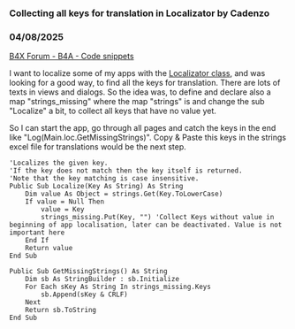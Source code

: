 ### Collecting all keys for translation in Localizator by Cadenzo
### 04/08/2025
[B4X Forum - B4A - Code snippets](https://www.b4x.com/android/forum/threads/166512/)

I want to localize some of my apps with the [Localizator class](https://www.b4x.com/android/forum/threads/b4x-localizator-localize-your-b4x-applications.68751/), and was looking for a good way, to find all the keys for translation. There are lots of texts in views and dialogs. So the idea was, to define and declare also a map "strings\_missing" where the map "strings" is and change the sub "Localize" a bit, to collect all keys that have no value yet.  
  
So I can start the app, go through all pages and catch the keys in the end like "Log(Main.loc.GetMissingStrings)". Copy & Paste this keys in the strings excel file for translations would be the next step.  
  

```B4X
'Localizes the given key.  
'If the key does not match then the key itself is returned.  
'Note that the key matching is case insensitive.  
Public Sub Localize(Key As String) As String  
    Dim value As Object = strings.Get(Key.ToLowerCase)  
    If value = Null Then  
        value = Key  
        strings_missing.Put(Key, "") 'Collect Keys without value in beginning of app localisation, later can be deactivated. Value is not important here  
    End If  
    Return value  
End Sub  
  
Public Sub GetMissingStrings() As String  
    Dim sb As StringBuilder : sb.Initialize  
    For Each sKey As String In strings_missing.Keys  
        sb.Append(sKey & CRLF)  
    Next  
    Return sb.ToString  
End Sub
```